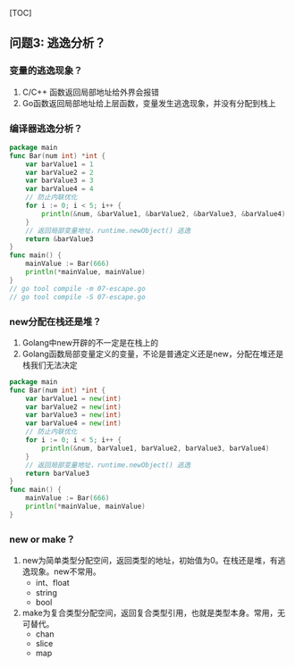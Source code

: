 [TOC]

## 问题3: 逃逸分析？

### 变量的逃逸现象？

1.  C/C++ 函数返回局部地址给外界会报错
2.  Go函数返回局部地址给上层函数，变量发生逃逸现象，并没有分配到栈上

### 编译器逃逸分析？

~~~go
package main
func Bar(num int) *int {
	var barValue1 = 1
	var barValue2 = 2
	var barValue3 = 3
	var barValue4 = 4
	// 防止内联优化
	for i := 0; i < 5; i++ {
		println(&num, &barValue1, &barValue2, &barValue3, &barValue4)
	}
	// 返回局部变量地址，runtime.newObject() 逃逸
	return &barValue3
}
func main() {
	mainValue := Bar(666)
	println(*mainValue, mainValue)
}
// go tool compile -m 07-escape.go
// go tool compile -S 07-escape.go
~~~

### new分配在栈还是堆？

1.  Golang中new开辟的不一定是在栈上的
2.  Golang函数局部变量定义的变量，不论是普通定义还是new，分配在堆还是栈我们无法决定

~~~go
package main
func Bar(num int) *int {
	var barValue1 = new(int)
	var barValue2 = new(int)
	var barValue3 = new(int)
	var barValue4 = new(int)
	// 防止内联优化
	for i := 0; i < 5; i++ {
		println(&num, barValue1, barValue2, barValue3, barValue4)
	}
	// 返回局部变量地址，runtime.newObject() 逃逸
	return barValue3
}
func main() {
	mainValue := Bar(666)
	println(*mainValue, mainValue)
}
~~~

### new or make？

1.  new为简单类型分配空间，返回类型的地址，初始值为0。在栈还是堆，有逃逸现象。new不常用。
    *   int、float
    *   string
    *   bool
2.  make为复合类型分配空间，返回复合类型引用，也就是类型本身。常用，无可替代。
    *   chan
    *   slice
    *   map

